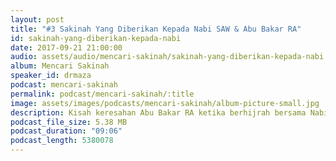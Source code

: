 ```yaml
---
layout: post
title: "#3 Sakinah Yang Diberikan Kepada Nabi SAW & Abu Bakar RA"
id: sakinah-yang-diberikan-kepada-nabi
date: 2017-09-21 21:00:00
audio: assets/audio/mencari-sakinah/sakinah-yang-diberikan-kepada-nabi.mp3
album: Mencari Sakinah
speaker_id: drmaza
podcast: mencari-sakinah
permalink: podcast/mencari-sakinah/:title
image: assets/images/podcasts/mencari-sakinah/album-picture-small.jpg
description: Kisah keresahan Abu Bakar RA ketika berhijrah bersama Nabi SAW. 
podcast_file_size: 5.38 MB
podcast_duration: "09:06"
podcast_length: 5380078
---
```

